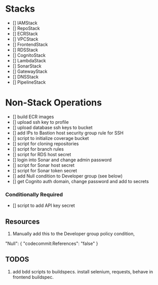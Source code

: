 # Stacks

- [] IAMStack
- [] RepoStack
- [] ECRStack
- [] VPCStack
- [] FrontendStack
- [] RDSStack
- [] CognitoStack
- [] LambdaStack
- [] SonarStack
- [] GatewayStack
- [] DNSStack
- [] PipelineStack

# Non-Stack Operations

- [] build ECR images
- [] upload ssh key to profile
- [] upload database ssh keys to bucket
- [] add IPs to Bastion host security group rule for SSH
- [] script to initialize coverage bucket
- [] script for cloning repositories
- [] script for branch rules
- [] script for RDS host secret 
- [] login into Sonar and change admin password
- [] script for Sonar host secret
- [] script for Sonar token secret
- [] add Null condition to Developer group (see below)
- [] get Cognito auth domain, change password and add to secrets

### Conditionally Required
- [] script to add API key secret

## Resources

1. Manually add this to the Developer group policy condition,

"Null": {
    "codecommit:References": "false"
}


## TODOS

1. add bdd scripts to buildspecs. install selenium, requests, behave in frontend buildspec.